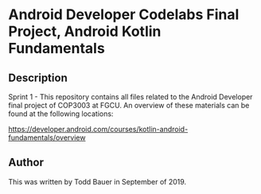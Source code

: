 # Android Developer Codelabs Final Project, Android Kotlin Fundamentals

## Description
Sprint 1 - This repository contains all files related to the Android Developer final project of COP3003 at FGCU. An overview of these materials can be found at the following locations:

https://developer.android.com/courses/kotlin-android-fundamentals/overview

## Author
This was written by Todd Bauer in September of 2019.
